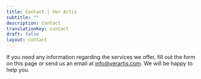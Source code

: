 ```yaml
---
title: Contact | Ver Artis
subtitle: ""
description: Contact
translationKey: contact
draft: false
layout: contact
---
```


If you need any information regarding the services we offer, fill out the form
on this page or send us an email at [info@verartis.com][email]. We will be happy
to help you.

[email]: mailto:info@verartis.com

